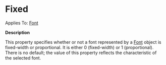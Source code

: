 




<h1 class="heading"><span class="name">Fixed</span></h1>

Applies To: [Font](../a-z/font.md)


**Description**


This property specifies whether or not a font represented by a [Font](../a-z/font.md) object is fixed-width or proportional. It is either 0 (fixed-width) or 1 (proportional). There is no default; the value of this property reflects the characteristic of the selected font.



